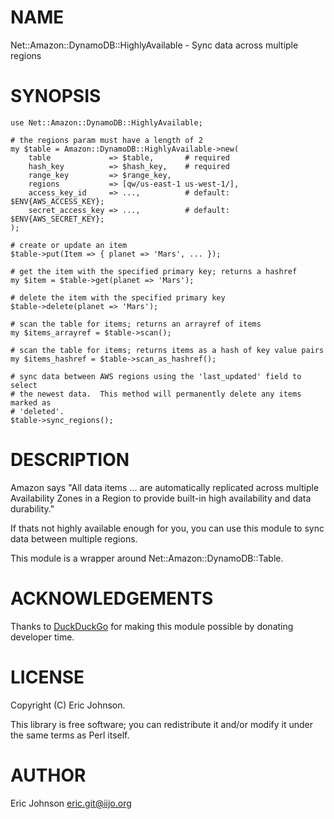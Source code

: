 # NAME

Net::Amazon::DynamoDB::HighlyAvailable - Sync data across multiple regions

# SYNOPSIS

    use Net::Amazon::DynamoDB::HighlyAvailable;

    # the regions param must have a length of 2
    my $table = Amazon::DynamoDB::HighlyAvailable->new(
        table             => $table,       # required
        hash_key          => $hash_key,    # required
        range_key         => $range_key,
        regions           => [qw/us-east-1 us-west-1/],
        access_key_id     => ...,          # default: $ENV{AWS_ACCESS_KEY};
        secret_access_key => ...,          # default: $ENV{AWS_SECRET_KEY};
    );

    # create or update an item
    $table->put(Item => { planet => 'Mars', ... });

    # get the item with the specified primary key; returns a hashref
    my $item = $table->get(planet => 'Mars');

    # delete the item with the specified primary key
    $table->delete(planet => 'Mars');

    # scan the table for items; returns an arrayref of items
    my $items_arrayref = $table->scan();

    # scan the table for items; returns items as a hash of key value pairs
    my $items_hashref = $table->scan_as_hashref();

    # sync data between AWS regions using the 'last_updated' field to select
    # the newest data.  This method will permanently delete any items marked as
    # 'deleted'.
    $table->sync_regions();

# DESCRIPTION

Amazon says  "All data items ... are automatically replicated across multiple
Availability Zones in a Region to provide built-in high availability and data
durability."

If thats not highly available enough for you, you can use this module to sync
data between multiple regions.

This module is a wrapper around Net::Amazon::DynamoDB::Table.

# ACKNOWLEDGEMENTS

Thanks to [DuckDuckGo](http://duckduckgo.com) for making this module possible by donating developer time.

# LICENSE

Copyright (C) Eric Johnson.

This library is free software; you can redistribute it and/or modify
it under the same terms as Perl itself.

# AUTHOR

Eric Johnson <eric.git@iijo.org>
